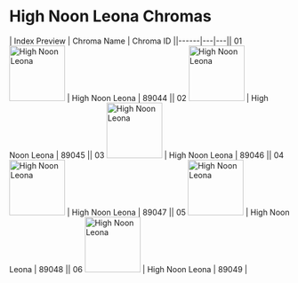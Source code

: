 # High Noon Leona Chromas

| Index  Preview | Chroma Name | Chroma ID ||------|---|---|| 01  <img src='https://raw.communitydragon.org/latest/plugins/rcp-be-lol-game-data/global/default/v1/champion-chroma-images/89/89044.png' alt='High Noon Leona' width='100'> | High Noon Leona | 89044 || 02  <img src='https://raw.communitydragon.org/latest/plugins/rcp-be-lol-game-data/global/default/v1/champion-chroma-images/89/89045.png' alt='High Noon Leona' width='100'> | High Noon Leona | 89045 || 03  <img src='https://raw.communitydragon.org/latest/plugins/rcp-be-lol-game-data/global/default/v1/champion-chroma-images/89/89046.png' alt='High Noon Leona' width='100'> | High Noon Leona | 89046 || 04  <img src='https://raw.communitydragon.org/latest/plugins/rcp-be-lol-game-data/global/default/v1/champion-chroma-images/89/89047.png' alt='High Noon Leona' width='100'> | High Noon Leona | 89047 || 05  <img src='https://raw.communitydragon.org/latest/plugins/rcp-be-lol-game-data/global/default/v1/champion-chroma-images/89/89048.png' alt='High Noon Leona' width='100'> | High Noon Leona | 89048 || 06  <img src='https://raw.communitydragon.org/latest/plugins/rcp-be-lol-game-data/global/default/v1/champion-chroma-images/89/89049.png' alt='High Noon Leona' width='100'> | High Noon Leona | 89049 |